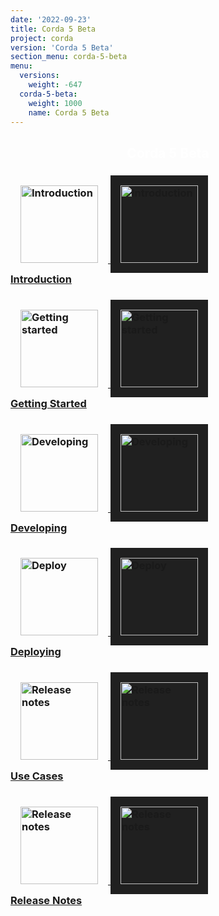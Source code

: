 ```yaml
---
date: '2022-09-23'
title: Corda 5 Beta
project: corda
version: 'Corda 5 Beta'
section_menu: corda-5-beta
menu:
  versions:
    weight: -647
  corda-5-beta:
    weight: 1000
    name: Corda 5 Beta
---
```

<section class="section" style="text-align:center; color:white; background-image:url('5.0-beta/icons/bg-dark.jpg');">
  <h1>
    Corda 5 Beta
  </h1>
</section>
<section class="section">
  <div class="row row-cols-1 row-cols-md-4 row-cols-xl-2 g-5">
<div class="col">
  <div class="card h-100">
    <div class="card-body">
      <h3 class="card-title">
      <a href="5.0-beta/introduction/introduction.html">
      <img src="5.0-beta/icons/corda.svg" alt="Introduction" style="padding: 1rem; border: 0;" class="light-only" height="124">
      <img src="5.0-beta/icons/corda.svg" alt="Introduction" style="background: #202020; padding: 1rem; border: 0;" class="dark-only" height="124"></br>
      <span>Introduction</span></h3></a>
    </div>
  </div>
</div>
<div class="col">
       <div class="card h-100">
         <div class="card-body">
           <h3 class="card-title">
           <a href="5.0-beta/getting-started/get-started.html">
           <img src="5.0-beta/icons/get-started.png" alt="Getting started" style="padding: 1rem; border: 0;" height="124" class="light-only">
           <img src="5.0-beta/icons/get-started.png" alt="Getting started"  style="background: #202020; padding: 1rem; border: 0;" height="124"class="dark-only"></br>
             <span>Getting Started</span></h3></a>
         </div>
       </div>
     </div>
<div class="col">
       <div class="card h-100">
         <div class="card-body">
           <h3 class="card-title">
           <a href="5.0-beta/developing/overview.html">
            <img src="5.0-beta/icons/develop.png" alt="Developing" style="padding: 1rem; border: 0;" class="light-only" height="124">
            <img src="5.0-beta/icons/develop.png" alt="Developing" style="background: #202020; padding: 1rem; border: 0;" class="dark-only" height="124"></br>
             <span>Developing</span></h3></a>
         </div>
       </div>
</div>
<div class="col">
  <div class="card h-100">
    <div class="card-body">
      <h3 class="card-title">
      <a href="5.0-beta/deploying/overview.html">
          <img src="5.0-beta/icons/deploy.png" alt="Deploy" style="padding: 1rem; border: 0;" class="light-only" height="124">
              <img src="5.0-beta/icons/deploy.png" alt="Deploy" style="background: #202020; padding: 1rem; border: 0;" class="dark-only" height="124"></br>
        <span>Deploying</span></h3></a>
    </div>
  </div>
</div>
<!--
<div class="col">
  <div class="card h-100">
    <div class="card-body">
      <h3 class="card-title">
      <a href="en/platform/corda/5.0-beta/operating/overview.html">
          <img src="5.0-beta/icons/operate.png" alt="Operate" style="padding: 1rem; border: 0;" class="light-only" height="124">
          <img src="5.0-beta/icons/operate.png" alt="Operate" style="background: #202020; padding: 1rem; border: 0;" class="dark-only" height="124"></br>
        <span>Operating</span></h3></a>
    </div>
  </div>
</div>
-->
<div class="col">
  <div class="card h-100">
    <div class="card-body">
      <h3 class="card-title">
      <a href="5.0-beta/use-cases/overview.html">
      <img src="5.0-beta/icons/use-cases.png" alt="Release notes" style="padding: 1rem; border: 0;" class="light-only" height="124">
      <img src="5.0-beta/icons/use-cases.png" alt="Release notes" style="background: #202020; padding: 1rem; border: 0;" class="dark-only" height="124"></br>
        <span>Use Cases</span></h3></a>
    </div>
  </div>
</div>
<div class="col">
  <div class="card h-100">
    <div class="card-body">
      <h3 class="card-title">
      <a href="5.0-beta/release-notes/release-notes-c5-beta.html">
      <img src="5.0-beta/icons/release-notes.png" alt="Release notes" style="padding: 1rem; border: 0;" class="light-only" height="124">
      <img src="5.0-beta/icons/release-notes.png" alt="Release notes" style="background: #202020; padding: 1rem; border: 0;" class="dark-only" height="124"></br>
              <span>Release Notes</span></h3></a>
    </div>
  </div>
</div>
</section>
